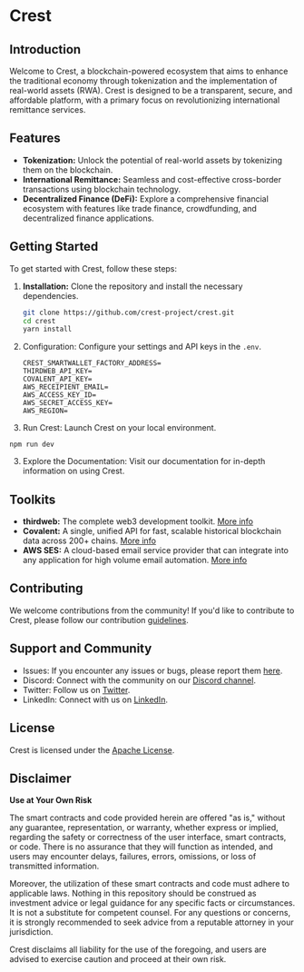 # Crest

## Introduction

Welcome to Crest, a blockchain-powered ecosystem that aims to enhance the traditional economy through tokenization and the implementation of real-world assets (RWA). Crest is designed to be a transparent, secure, and affordable platform, with a primary focus on revolutionizing international remittance services.

## Features

- **Tokenization:** Unlock the potential of real-world assets by tokenizing them on the blockchain.
- **International Remittance:** Seamless and cost-effective cross-border transactions using blockchain technology.
- **Decentralized Finance (DeFi):** Explore a comprehensive financial ecosystem with features like trade finance, crowdfunding, and decentralized finance applications.

## Getting Started

To get started with Crest, follow these steps:

1. **Installation:** Clone the repository and install the necessary dependencies.

   ```bash
   git clone https://github.com/crest-project/crest.git
   cd crest
   yarn install
   ```

1. Configuration: Configure your settings and API keys in the ``.env``.

   ```
   CREST_SMARTWALLET_FACTORY_ADDRESS=
   THIRDWEB_API_KEY=
   COVALENT_API_KEY=
   AWS_RECEIPIENT_EMAIL=
   AWS_ACCESS_KEY_ID=
   AWS_SECRET_ACCESS_KEY=
   AWS_REGION=

   ```

2. Run Crest: Launch Crest on your local environment.

```
npm run dev
```
3. Explore the Documentation: Visit our documentation for in-depth information on using Crest.

## Toolkits

- **thirdweb:** The complete web3 development toolkit. [More info](https://thirdweb.com/)
- **Covalent:** A single, unified API for fast, scalable historical blockchain data across 200+ chains. [More info](https://www.covalenthq.com/)
- **AWS SES:** A cloud-based email service provider that can integrate into any application for high volume email automation. [More info](https://aws.amazon.com/ses/)

## Contributing
We welcome contributions from the community! If you'd like to contribute to Crest, please follow our contribution [guidelines](/CONTRIBUTING.md).

## Support and Community
- Issues: If you encounter any issues or bugs, please report them [here](https://github.com/Goshen-DAO/crest/issues).
- Discord: Connect with the community on our [Discord channel](https://discord.gg/6XntnfTnUw).
- Twitter: Follow us on [Twitter](https://twitter.com/GoshenDAO).
- LinkedIn: Connect with us on [LinkedIn](https://www.linkedin.com/company/goshen-dao).

## License
Crest is licensed under the [Apache License](/LICENSE.md).

## Disclaimer
**Use at Your Own Risk**

The smart contracts and code provided herein are offered "as is," without any guarantee, representation, or warranty, whether express or implied, regarding the safety or correctness of the user interface, smart contracts, or code. There is no assurance that they will function as intended, and users may encounter delays, failures, errors, omissions, or loss of transmitted information.

Moreover, the utilization of these smart contracts and code must adhere to applicable laws. Nothing in this repository should be construed as investment advice or legal guidance for any specific facts or circumstances. It is not a substitute for competent counsel. For any questions or concerns, it is strongly recommended to seek advice from a reputable attorney in your jurisdiction.

Crest disclaims all liability for the use of the foregoing, and users are advised to exercise caution and proceed at their own risk.